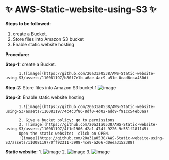 # ✨ AWS-Static-website-using-S3 ✨
**Steps to be followed:**
1. create a Bucket.
2. Store files into Amazon S3 bucket
3. Enable static website hosting

**Procedure:**

**Step-1:**
          create a Bucket.

          
          1.![image](https://github.com/20a31a0538/AWS-Static-website-using-S3/assets/110081197/b80f7e1b-a6ae-4ac9-a51e-0cad6cca430d)


**Step-2:**
          Store files into Amazon S3 bucket
          1.![image](https://github.com/20a31a0538/AWS-Static-website-using-S3/assets/110081197/8eb231c5-2d93-4605-a835-fa09c1115621)


**Step-3:**
          Enable static website hosting

          1.![image](https://github.com/20a31a0538/AWS-Static-website-using-S3/assets/110081197/4c4c3f86-8df0-4d02-add9-f91cc54eb3aa)
          
          2. Give a bucket policy: go to permissions
          3. ![image](https://github.com/20a31a0538/AWS-Static-website-using-S3/assets/110081197/4f1d1906-d2a1-474f-9226-9c551f281145)
          Open the static website:  click on OPEN.
          ![image](https://github.com/20a31a0538/AWS-Static-website-using-S3/assets/110081197/0ff92311-3908-4ce9-a266-d0eea3152388)


**Static website:**
         1. ![image](https://github.com/20a31a0538/AWS-Static-website-using-S3/assets/110081197/c0f9d3ea-2af9-41e8-9350-79d38e7f7092)
         2. ![image](https://github.com/20a31a0538/AWS-Static-website-using-S3/assets/110081197/8b25c5ae-ff12-4aca-818f-63a25cbb9c18)
         3. ![image](https://github.com/20a31a0538/AWS-Static-website-using-S3/assets/110081197/26de5b4f-a682-4061-866a-77377920100e)



          



